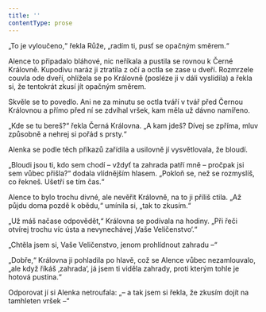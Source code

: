 ```yaml
---
title: ''
contentType: prose
---
```


„To je vyloučeno,“ řekla Růže, „radím ti, pusť se opačným směrem.“

Alence to připadalo bláhové, nic neříkala a pustila se rovnou k Černé Královně. Kupodivu naráz ji ztratila z očí a octla se zase u dveří. Rozmrzele couvla ode dveří, ohlížela se po Královně (posléze ji v dáli vyslídila) a řekla si, že tentokrát zkusí jít opačným směrem.

Skvěle se to povedlo. Ani ne za minutu se octla tváří v tvář před Černou Královnou a přímo před ní se zdvíhal vršek, kam měla už dávno namířeno.

„Kde se tu bereš?“ řekla Černá Královna. „A kam jdeš? Dívej se zpříma, mluv způsobně a nehrej si pořád s prsty.“

Alenka se podle těch příkazů zařídila a usilovně jí vysvětlovala, že bloudí.

„Bloudi jsou ti, kdo sem chodí – vždyť ta zahrada patří mně – pročpak jsi sem vůbec přišla?“ dodala vlídnějším hlasem. „Pokloň se, než se rozmyslíš, co řekneš. Ušetří se tím čas.“

Alence to bylo trochu divné, ale nevěřit Královně, na to ji příliš ctila. „Až půjdu doma pozdě k obědu,“ umínila si, „tak to zkusím.“

„Už máš načase odpovědět,“ Královna se podívala na hodiny. „Při řeči otvírej trochu víc ústa a nevynechávej ‚Vaše Veličenstvo‘.“

„Chtěla jsem si, Vaše Veličenstvo, jenom prohlídnout zahradu –“

„Dobře,“ Královna ji pohladila po hlavě, což se Alence vůbec nezamlouvalo, „ale když říkáš ‚zahrada‘, já jsem ti viděla zahrady, proti kterým tohle je hotová pustina.“

Odporovat jí si Alenka netroufala: „– a tak jsem si řekla, že zkusím dojít na tamhleten vršek –“
